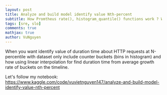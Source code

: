 ```yaml
---
layout: post
title: Analyze and build model identify value Nth-percent
subtitle: How Promtheus rate(), histogram_quantile() functions work ? What is Linear Interpolation ?
tags: [sre, slo]
comments: true
mathjax: true
author: VuNguyen
---
```


When you want identify value of duration time about HTTP requests at N-percentile with dataset only include counter buckets (bins in histogram) and how using linear interpolation for find duration time from average growth rate of buckets on the timeline.

Let's follow my notebook:
<https://www.kaggle.com/code/vuvietnguyen147/analyze-and-build-model-identify-value-nth-percent>